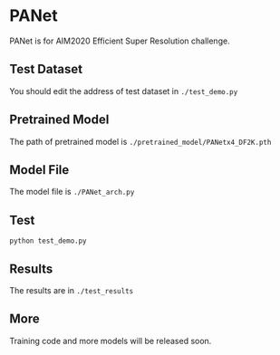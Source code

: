 # PANet
PANet is for AIM2020 Efficient Super Resolution challenge.


## Test Dataset
You should edit the address of test dataset in `./test_demo.py`

## Pretrained Model
The path of pretrained model is `./pretrained_model/PANetx4_DF2K.pth`

## Model File
The model file is `./PANet_arch.py`

## Test
```
python test_demo.py
```

## Results

The results are in `./test_results`

## More

Training code and more models will be released soon.
